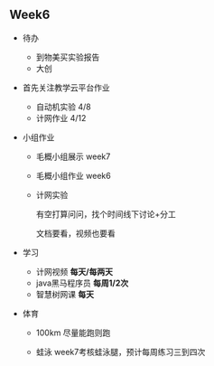 ## Week6

- 待办

  - 到物美买实验报告
  - 大创
  
- 首先关注教学云平台作业

  - 自动机实验 4/8
  - 计网作业 4/12
  
- 小组作业

  - 毛概小组展示 week7

  - 毛概小组作业 week6

  - 计网实验

    有空打算问问，找个时间线下讨论+分工

    文档要看，视频也要看

- 学习

  - 计网视频   **每天/每两天**
  - java黑马程序员  **每周1/2次**
  - 智慧树网课  **每天**

- 体育

  - 100km 尽量能跑则跑

  - 蛙泳 week7考核蛙泳腿，预计每周练习三到四次


​    

​    
